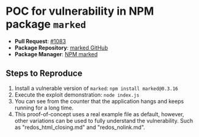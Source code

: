 # POC for vulnerability in NPM package `marked`

- **Pull Request**: [#1083](https://github.com/markedjs/marked/pull/1083)
- **Package Repository**: [marked GitHub](https://github.com/markedjs/marked)
- **Package Manager**: [NPM marked](https://www.npmjs.com/package/marked)

## Steps to Reproduce

1. Install a vulnerable version of `marked`: ```npm install marked@0.3.16```
2. Execute the exploit demonstration: ```node index.js```
3. You can see from the counter that the application hangs and keeps running for a long time.
4. This proof-of-concept uses a real example file as default, however, other variations can be used to fully understand the vulnerability. Such as "redos_html_closing.md" and "redos_nolink.md".